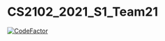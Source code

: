 # CS2102_2021_S1_Team21

[![CodeFactor](https://www.codefactor.io/repository/github/cs2102-2021-s1-team21/cs2102_2021_s1_team21/badge?s=c486ad3727f02e8e854f325b913aa8bd9d801477)](https://www.codefactor.io/repository/github/cs2102-2021-s1-team21/cs2102_2021_s1_team21)
